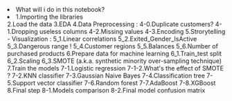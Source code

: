 <li>What will i do in this notebook?</li>
<li>1.Importing the libraries</li>
  2.Load the data
  3.EDA
4.Data Preprocessing :
  4-0.Duplicate customers?
  4-1.Dropping useless columns
  4-2.Missing values
  4-3.Encoding
5.Strorytelling - Visualization :
  5_1.Linear correlations
  5_2.Exited_Gender_IsActive
  5_3.Dangerous range !
  5_4.Customer regions
  5_5.Balances
  5_6.Number of purchased products
6.Prepare data for machine learning
  6_1.Train_test split
  6_2.Scaling
  6_3.SMOTE (a.k.a. synthetic minority over-sampling technique)
7.Train the models
  7-1.Logistic regression
  7-1-2.What's the effect of SMOTE ?
  7-2.KNN classifier
  7-3.Gaussian Naive Bayes
  7-4.Classification tree
  7-5.Support vector classifier
  7-6.Random forest
  7-7.AdaBoost
  7-8.XGBoost
8.Final step
  8-1.Models comparison
  8-2.Final model confusion matrix
